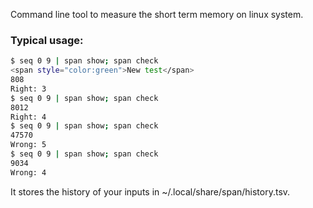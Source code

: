 Command line tool to measure the short term memory on linux system.
### Typical usage:

```bash
$ seq 0 9 | span show; span check
<span style="color:green">New test</span>
808
Right: 3
$ seq 0 9 | span show; span check
8012
Right: 4
$ seq 0 9 | span show; span check
47570
Wrong: 5
$ seq 0 9 | span show; span check
9034
Wrong: 4

```

It stores the history of your inputs in ~/.local/share/span/history.tsv.
